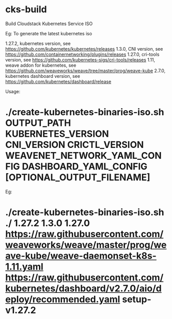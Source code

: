 # cks-build
Build Cloudstack Kubernetes Service ISO  

Eg: To generate the latest kubernetes iso

1.27.2,  kubernetes version, see https://github.com/kubernetes/kubernetes/releases
1.3.0, CNI version, see https://github.com/containernetworking/plugins/releases
1.27.0, cri-tools version, see https://github.com/kubernetes-sigs/cri-tools/releases
1.11, weave addon for kubernetes, see https://github.com/weaveworks/weave/tree/master/prog/weave-kube
2.7.0, kubernetes dashboard version, see https://github.com/kubernetes/dashboard/release


Usage:

# ./create-kubernetes-binaries-iso.sh OUTPUT_PATH KUBERNETES_VERSION CNI_VERSION CRICTL_VERSION WEAVENET_NETWORK_YAML_CONFIG DASHBOARD_YAML_CONFIG [OPTIONAL_OUTPUT_FILENAME]

Eg:

# ./create-kubernetes-binaries-iso.sh ./ 1.27.2 1.3.0 1.27.0 https://raw.githubusercontent.com/weaveworks/weave/master/prog/weave-kube/weave-daemonset-k8s-1.11.yaml https://raw.githubusercontent.com/kubernetes/dashboard/v2.7.0/aio/deploy/recommended.yaml setup-v1.27.2